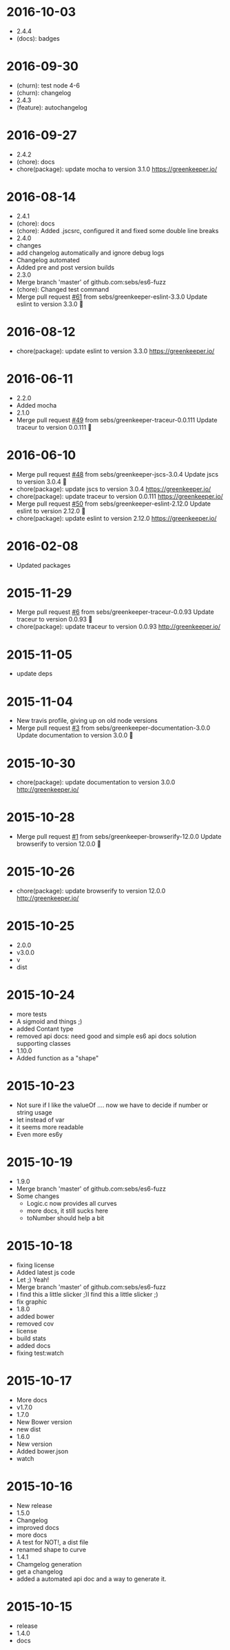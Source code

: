 2016-10-03
==========

  * 2.4.4
  * (docs): badges

2016-09-30
==========

  * (churn): test node 4-6
  * (churn): changelog
  * 2.4.3
  * (feature): autochangelog

2016-09-27
==========

  * 2.4.2
  * (chore): docs
  * chore(package): update mocha to version 3.1.0
    https://greenkeeper.io/

2016-08-14
==========

  * 2.4.1
  * (chore): docs
  * (chore): Added .jscsrc, configured it and fixed some double line breaks
  * 2.4.0
  * changes
  * add changelog automatically and ignore debug logs
  * Changelog automated
  * Added pre and post version builds
  * 2.3.0
  * Merge branch 'master' of github.com:sebs/es6-fuzz
  * (chore): Changed test command
  * Merge pull request [#61](https://github.com/sebs/es6-fuzz/issues/61) from sebs/greenkeeper-eslint-3.3.0
    Update eslint to version 3.3.0 🚀

2016-08-12
==========

  * chore(package): update eslint to version 3.3.0
    https://greenkeeper.io/

2016-06-11
==========

  * 2.2.0
  * Added mocha
  * 2.1.0
  * Merge pull request [#49](https://github.com/sebs/es6-fuzz/issues/49) from sebs/greenkeeper-traceur-0.0.111
    Update traceur to version 0.0.111 🚀

2016-06-10
==========

  * Merge pull request [#48](https://github.com/sebs/es6-fuzz/issues/48) from sebs/greenkeeper-jscs-3.0.4
    Update jscs to version 3.0.4 🚀
  * chore(package): update jscs to version 3.0.4
    https://greenkeeper.io/
  * chore(package): update traceur to version 0.0.111
    https://greenkeeper.io/
  * Merge pull request [#50](https://github.com/sebs/es6-fuzz/issues/50) from sebs/greenkeeper-eslint-2.12.0
    Update eslint to version 2.12.0 🚀
  * chore(package): update eslint to version 2.12.0
    https://greenkeeper.io/

2016-02-08
==========

  * Updated packages

2015-11-29
==========

  * Merge pull request [#6](https://github.com/sebs/es6-fuzz/issues/6) from sebs/greenkeeper-traceur-0.0.93
    Update traceur to version 0.0.93 🚀
  * chore(package): update traceur to version 0.0.93
    http://greenkeeper.io/

2015-11-05
==========

  * update deps

2015-11-04
==========

  * New travis profile, giving up on old node versions
  * Merge pull request [#3](https://github.com/sebs/es6-fuzz/issues/3) from sebs/greenkeeper-documentation-3.0.0
    Update documentation to version 3.0.0 🚀

2015-10-30
==========

  * chore(package): update documentation to version 3.0.0
    http://greenkeeper.io/

2015-10-28
==========

  * Merge pull request [#1](https://github.com/sebs/es6-fuzz/issues/1) from sebs/greenkeeper-browserify-12.0.0
    Update browserify to version 12.0.0 🚀

2015-10-26
==========

  * chore(package): update browserify to version 12.0.0
    http://greenkeeper.io/

2015-10-25
==========

  * 2.0.0
  * v3.0.0
  * v
  * dist

2015-10-24
==========

  * more tests
  * A sigmoid and things ;)
  * added Contant type
  * removed api docs: need good and simple es6 api docs solution supporting classes
  * 1.10.0
  * Added function as a "shape"

2015-10-23
==========

  * Not sure if I like the valueOf .... now we have to decide if number or string usage
  * let instead of var
  * it seems more readable
  * Even more es6y

2015-10-19
==========

  * 1.9.0
  * Merge branch 'master' of github.com:sebs/es6-fuzz
  * Some changes
    * Logic.c now provides all curves
    * more docs, it still sucks here
    * toNumber should help a bit

2015-10-18
==========

  * fixing license
  * Added latest js code
  * Let ;) Yeah!
  * Merge branch 'master' of github.com:sebs/es6-fuzz
  * I find this a little slicker ;)I find this a little slicker ;)
  * fix graphic
  * 1.8.0
  * added bower
  * removed cov
  * license
  * build stats
  * added docs
  * fixing test:watch

2015-10-17
==========

  * More docs
  * v1.7.0
  * 1.7.0
  * New Bower version
  * new dist
  * 1.6.0
  * New version
  * Added bower.json
  * watch

2015-10-16
==========

  * New release
  * 1.5.0
  * Changelog
  * improved docs
  * more docs
  * A test for NOT!, a dist file
  * renamed shape to curve
  * 1.4.1
  * Chamgelog generation
  * get a changelog
  * added a automated api doc and a way to generate it.

2015-10-15
==========

  * release
  * 1.4.0
  * docs
